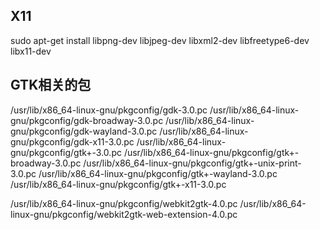 
## X11

sudo apt-get install libpng-dev libjpeg-dev libxml2-dev libfreetype6-dev libx11-dev


## GTK相关的包

/usr/lib/x86_64-linux-gnu/pkgconfig/gdk-3.0.pc
/usr/lib/x86_64-linux-gnu/pkgconfig/gdk-broadway-3.0.pc
/usr/lib/x86_64-linux-gnu/pkgconfig/gdk-wayland-3.0.pc
/usr/lib/x86_64-linux-gnu/pkgconfig/gdk-x11-3.0.pc
/usr/lib/x86_64-linux-gnu/pkgconfig/gtk+-3.0.pc
/usr/lib/x86_64-linux-gnu/pkgconfig/gtk+-broadway-3.0.pc
/usr/lib/x86_64-linux-gnu/pkgconfig/gtk+-unix-print-3.0.pc
/usr/lib/x86_64-linux-gnu/pkgconfig/gtk+-wayland-3.0.pc
/usr/lib/x86_64-linux-gnu/pkgconfig/gtk+-x11-3.0.pc

/usr/lib/x86_64-linux-gnu/pkgconfig/webkit2gtk-4.0.pc
/usr/lib/x86_64-linux-gnu/pkgconfig/webkit2gtk-web-extension-4.0.pc


